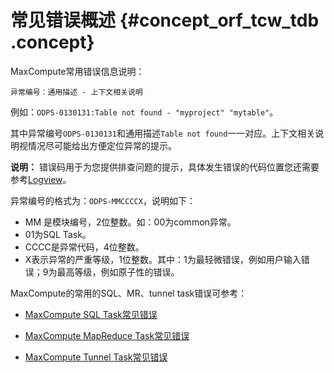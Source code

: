 # 常见错误概述 {#concept_orf_tcw_tdb .concept}

MaxCompute常用错误信息说明：

```
异常编号：通用描述 - 上下文相关说明
```

例如：`ODPS-0130131:Table not found - "myproject" "mytable"`。

其中异常编号`ODPS-0130131`和通用描述`Table not found`一一对应。上下文相关说明视情况尽可能给出方便定位异常的提示。

**说明：** 错误码用于为您提供排查问题的提示，具体发生错误的代码位置您还需要参考[Logview](../../../../../intl.zh-CN/用户指南/Job运行信息查看/Logview.md#)。

异常编号的格式为：`ODPS-MMCCCCX`，说明如下：

-   MM 是模块编号，2位整数。如：00为common异常。
-   01为SQL Task。
-   CCCC是异常代码，4位整数。
-   X表示异常的严重等级，1位整数。其中：1为最轻微错误，例如用户输入错误；9为最高等级，例如原子性的错误。

MaxCompute的常用的SQL、MR、tunnel task错误可参考：

-   [MaxCompute SQL Task常见错误](intl.zh-CN/错误码附录/SQL常见错误.md)

-   [MaxCompute MapReduce Task常见错误](intl.zh-CN/错误码附录/MapReduce常见错误.md)

-   [MaxCompute Tunnel Task常见错误](intl.zh-CN/错误码附录/Tunnel常见错误.md)


